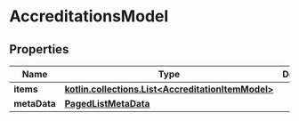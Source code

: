 
# AccreditationsModel

## Properties
Name | Type | Description | Notes
------------ | ------------- | ------------- | -------------
**items** | [**kotlin.collections.List&lt;AccreditationItemModel&gt;**](AccreditationItemModel.md) |  |  [optional]
**metaData** | [**PagedListMetaData**](PagedListMetaData.md) |  |  [optional]



